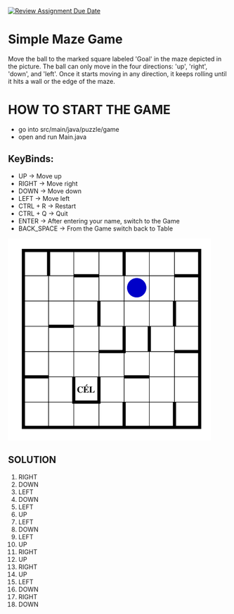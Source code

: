 [![Review Assignment Due Date](https://classroom.github.com/assets/deadline-readme-button-24ddc0f5d75046c5622901739e7c5dd533143b0c8e959d652212380cedb1ea36.svg)](https://classroom.github.com/a/XbZw8B6J)

Simple Maze Game
==================
Move the ball to the marked square labeled 'Goal' in the maze depicted in the picture. 
The ball can only move in the four directions: 'up', 'right', 'down', and 'left'. 
Once it starts moving in any direction, it keeps rolling until it hits a wall or the edge of the maze.

# HOW TO START THE GAME
- go into src/main/java/puzzle/game 
- open and run Main.java

## KeyBinds:
- UP -> Move up
- RIGHT -> Move right
- DOWN -> Move down
- LEFT -> Move left
- CTRL + R -> Restart
- CTRL + Q -> Quit
- ENTER -> After entering your name, switch to the Game
- BACK_SPACE -> From the Game switch back to Table

![](assets/faltolfalig.png)

## SOLUTION
1. RIGHT
2. DOWN
3. LEFT
4. DOWN
5. LEFT
6. UP
7. LEFT
8. DOWN
9. LEFT
10. UP
11. RIGHT
12. UP
13. RIGHT
14. UP
15. LEFT
16. DOWN
17. RIGHT
18. DOWN